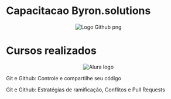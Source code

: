 <h1>Capacitacao Byron.solutions</h1>

<p align="center">
<img src="https://logosmarcas.net/wp-content/uploads/2020/12/GitHub-Logo.png" alt="Logo Github png" display="inline"/>
</p>

<h1>Cursos realizados</h1>
<p align="center">
<img src="https://jogoveio.com.br/wp-content/uploads/2020/10/especial-logo-alura.png" alt="Alura logo" display="inline"/>
</p>

<p>Git e Github: Controle e compartilhe seu código</p>

<p>Git e Github: Estratégias de ramificação, Conflitos e Pull Requests</p>
